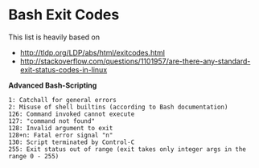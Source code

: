 # Bash Exit Codes 

This list is heavily based on  

* http://tldp.org/LDP/abs/html/exitcodes.html 
* http://stackoverflow.com/questions/1101957/are-there-any-standard-exit-status-codes-in-linux

**Advanced Bash-Scripting**

    1: Catchall for general errors
    2: Misuse of shell builtins (according to Bash documentation)
    126: Command invoked cannot execute
    127: "command not found"
    128: Invalid argument to exit
    128+n: Fatal error signal "n"
    130: Script terminated by Control-C 
    255: Exit status out of range (exit takes only integer args in the range 0 - 255)
